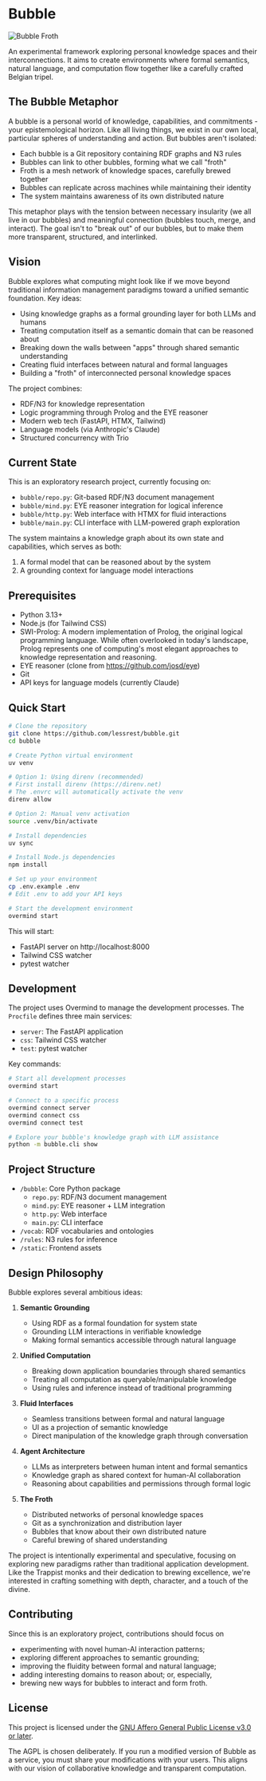 # Bubble

![Bubble Froth](froth.jpg)

An experimental framework exploring personal knowledge spaces and their
interconnections. It aims to create environments where formal semantics,
natural language, and computation flow together like a carefully crafted
Belgian tripel.

## The Bubble Metaphor

A bubble is a personal world of knowledge, capabilities, and commitments -
your epistemological horizon. Like all living things, we exist in our own
local, particular spheres of understanding and action. But bubbles aren't
isolated:

- Each bubble is a Git repository containing RDF graphs and N3 rules
- Bubbles can link to other bubbles, forming what we call "froth"
- Froth is a mesh network of knowledge spaces, carefully brewed together
- Bubbles can replicate across machines while maintaining their identity
- The system maintains awareness of its own distributed nature

This metaphor plays with the tension between necessary insularity (we all live
in our bubbles) and meaningful connection (bubbles touch, merge, and
interact). The goal isn't to "break out" of our bubbles, but to make them more
transparent, structured, and interlinked.

## Vision

Bubble explores what computing might look like if we move beyond traditional
information management paradigms toward a unified semantic foundation. Key
ideas:

- Using knowledge graphs as a formal grounding layer for both LLMs and humans
- Treating computation itself as a semantic domain that can be reasoned about
- Breaking down the walls between "apps" through shared semantic understanding
- Creating fluid interfaces between natural and formal languages
- Building a "froth" of interconnected personal knowledge spaces

The project combines:

- RDF/N3 for knowledge representation
- Logic programming through Prolog and the EYE reasoner
- Modern web tech (FastAPI, HTMX, Tailwind)
- Language models (via Anthropic's Claude)
- Structured concurrency with Trio

## Current State

This is an exploratory research project, currently focusing on:

- `bubble/repo.py`: Git-based RDF/N3 document management
- `bubble/mind.py`: EYE reasoner integration for logical inference
- `bubble/http.py`: Web interface with HTMX for fluid interactions
- `bubble/main.py`: CLI interface with LLM-powered graph exploration

The system maintains a knowledge graph about its own state and capabilities,
which serves as both:

1. A formal model that can be reasoned about by the system
2. A grounding context for language model interactions

## Prerequisites

- Python 3.13+
- Node.js (for Tailwind CSS)
- SWI-Prolog: A modern implementation of Prolog, the original logical
  programming language. While often overlooked in today's landscape, Prolog
  represents one of computing's most elegant approaches to knowledge
  representation and reasoning.
- EYE reasoner (clone from https://github.com/josd/eye)
- Git
- API keys for language models (currently Claude)

## Quick Start

```bash
# Clone the repository
git clone https://github.com/lessrest/bubble.git
cd bubble

# Create Python virtual environment
uv venv

# Option 1: Using direnv (recommended)
# First install direnv (https://direnv.net)
# The .envrc will automatically activate the venv
direnv allow

# Option 2: Manual venv activation
source .venv/bin/activate

# Install dependencies
uv sync

# Install Node.js dependencies
npm install

# Set up your environment
cp .env.example .env
# Edit .env to add your API keys

# Start the development environment
overmind start
```

This will start:

- FastAPI server on http://localhost:8000
- Tailwind CSS watcher
- pytest watcher

## Development

The project uses Overmind to manage the development processes. The `Procfile`
defines three main services:

- `server`: The FastAPI application
- `css`: Tailwind CSS watcher
- `test`: pytest watcher

Key commands:

```bash
# Start all development processes
overmind start

# Connect to a specific process
overmind connect server
overmind connect css
overmind connect test

# Explore your bubble's knowledge graph with LLM assistance
python -m bubble.cli show
```

## Project Structure

- `/bubble`: Core Python package
  - `repo.py`: RDF/N3 document management
  - `mind.py`: EYE reasoner + LLM integration
  - `http.py`: Web interface
  - `main.py`: CLI interface
- `/vocab`: RDF vocabularies and ontologies
- `/rules`: N3 rules for inference
- `/static`: Frontend assets

## Design Philosophy

Bubble explores several ambitious ideas:

1. **Semantic Grounding**

   - Using RDF as a formal foundation for system state
   - Grounding LLM interactions in verifiable knowledge
   - Making formal semantics accessible through natural language

2. **Unified Computation**

   - Breaking down application boundaries through shared semantics
   - Treating all computation as queryable/manipulable knowledge
   - Using rules and inference instead of traditional programming

3. **Fluid Interfaces**

   - Seamless transitions between formal and natural language
   - UI as a projection of semantic knowledge
   - Direct manipulation of the knowledge graph through conversation

4. **Agent Architecture**

   - LLMs as interpreters between human intent and formal semantics
   - Knowledge graph as shared context for human-AI collaboration
   - Reasoning about capabilities and permissions through formal logic

5. **The Froth**
   - Distributed networks of personal knowledge spaces
   - Git as a synchronization and distribution layer
   - Bubbles that know about their own distributed nature
   - Careful brewing of shared understanding

The project is intentionally experimental and speculative, focusing on
exploring new paradigms rather than traditional application development. Like
the Trappist monks and their dedication to brewing excellence, we're
interested in crafting something with depth, character, and a touch of the
divine.

## Contributing

Since this is an exploratory project, contributions should focus on

- experimenting with novel human-AI interaction patterns;
- exploring different approaches to semantic grounding;
- improving the fluidity between formal and natural language;
- adding interesting domains to reason about; or, especially,
- brewing new ways for bubbles to interact and form froth.

## License

This project is licensed under the
[GNU Affero General Public License v3.0 or later](LICENSE.md).

The AGPL is chosen deliberately. If you run a modified version of Bubble as a
service, you must share your modifications with your users. This aligns with
our vision of collaborative knowledge and transparent computation.
